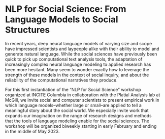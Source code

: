 # NLP for Social Science: From Language Models to Social Structures</h3>
 
  In recent years, deep neural language models of varying size and scope have impressed scientists and laypeople alike with their ability to model and generate natural language. While the social sciences have previously been quick to pick up computational text analysis tools, the adaptation of increasingly complex neural language modeling to applied research has been more hesitant. Many seem to wonder exactly how to leverage the strength of these models in the context of social inquiry, and about the reliability of the computational narratives they produce.
  
  For this first instantiation of the “NLP for Social Science” workshop organized at INCITE Columbia in collaboration with the Platial Analysis lab at McGill, we invite social and computer scientists to present empirical work in which language models–whether large or small–are applied to tell a meaningful story about the social world. We especially invite work that expands our imagination on the range of research designs and methods that the tools of language modeling enable for the social sciences. The workshop will be organized biweekly starting in early February and ending in the middle of May 2023.